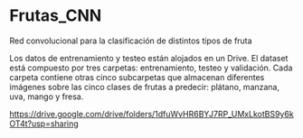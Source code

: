 # Frutas_CNN
Red convolucional para la clasificación de distintos tipos de fruta

Los datos de entrenamiento y testeo están alojados en un Drive.
El dataset está compuesto por tres carpetas: entrenamiento, testeo y validación.
Cada carpeta contiene otras cinco subcarpetas que almacenan diferentes imágenes sobre las cinco clases de frutas a predecir: plátano, manzana, uva, mango y fresa.

https://drive.google.com/drive/folders/1dfuWvHR6BYJ7RP_UMxLkotBS9y6kOT4t?usp=sharing



